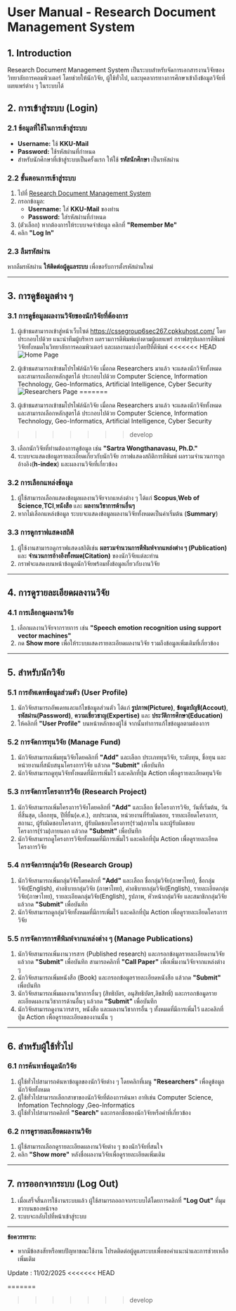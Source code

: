 # **User Manual - Research Document Management System**

## **1. Introduction**
Research Document Management System เป็นระบบสำหรับจัดการเอกสารงานวิจัยของวิทยาลัยการคอมพิวเตอร์ โดยช่วยให้นักวิจัย, ผู้ใช้ทั่วไป, และบุคลากรทางการศึกษาเข้าถึงข้อมูลวิจัยที่เผยแพร่ต่าง ๆ ในระบบได้

## **2. การเข้าสู่ระบบ (Login)**

### **2.1 ข้อมูลที่ใช้ในการเข้าสู่ระบบ**
- **Username:** ใช้ **KKU-Mail**
- **Password:** ใช้รหัสผ่านที่กำหนด  
- สำหรับนักศึกษาที่เข้าสู่ระบบเป็นครั้งแรก ให้ใช้ **รหัสนักศึกษา** เป็นรหัสผ่าน  

### **2.2 ขั้นตอนการเข้าสู่ระบบ**
1. ไปที่ [Research Document Management System](https://cssegroup6sec267.cpkkuhost.com/)  
2. กรอกข้อมูล:  
   - **Username:** ใส่ **KKU-Mail** ของท่าน
   - **Password:** ใส่รหัสผ่านที่กำหนด
3. (ตัวเลือก) หากต้องการให้ระบบจดจำข้อมูล คลิกที่ **"Remember Me"**  
4. คลิก **"Log In"**  

### **2.3 ลืมรหัสผ่าน**
หากลืมรหัสผ่าน **ให้ติดต่อผู้ดูแลระบบ** เพื่อขอรับการตั้งรหัสผ่านใหม่

---

## **3. การดูข้อมูลต่าง ๆ**

### **3.1 การดูข้อมูลผลงานวิจัยของนักวิจัยที่ต้องการ**
1. ผู้เข้าชมสามารถเข้าสู่หน้าเว็บไซต์ https://cssegroup6sec267.cpkkuhost.com/ โดยประกอบไปด้วย แนะนำทีมผู้บริหาร ผลรวมการตีพิมพ์แบ่งตามผู้เผยแพร่ กราฟสรุปผลการตีพิมพ์วิจัยทั้งหมดในวิทยาลัยการคอมพิวเตอร์ และผลงานแบ่งโดยปีที่ตีพิมพ์
<<<<<<< HEAD
![Home Page](image.png)
2. ผู้เข้าชมสามารถเข้าชมโปรไฟล์นักวิจัย เมื่อกด Researchers มาแล้ว จะแสดงนักวิจัยทั้งหมด และสามารถเลือกหลักสูตรได้ ประกอบไปด้วย Computer Science, Information Technology, Geo-Informatics, Artificial Intelligence, Cyber Security
![Researchers Page](image-1.png)
=======

2. ผู้เข้าชมสามารถเข้าชมโปรไฟล์นักวิจัย เมื่อกด Researchers มาแล้ว จะแสดงนักวิจัยทั้งหมด และสามารถเลือกหลักสูตรได้ ประกอบไปด้วย Computer Science, Information Technology, Geo-Informatics, Artificial Intelligence, Cyber Security

>>>>>>> develop
3. เลือกนักวิจัยที่ท่านต้องการดูข้อมูล เช่น **"Sartra Wongthanavasu, Ph.D."**
4. ระบบจะแสดงข้อมูลรายละเอียดเกี่ยวกับนักวิจัย กราฟแสดงสถิติการตีพิมพ์ ผลรวมจำนวนการถูกอ้างอิง(**h-index**) และผลงานวิจัยที่เกี่ยวข้อง 

### **3.2 การเลือกแหล่งข้อมูล**
1. ผู้ใช้สามารถเลือกแสดงข้อมูลผลงานวิจัยจากแหล่งต่าง ๆ ได้แก่ **Scopus**,**Web of Science**,**TCI**,**หนังสือ** และ **ผลงานวิชาการด้านอื่นๆ**
2. หากไม่เลือกแหล่งข้อมูล ระบบจะแสดงข้อมูลผลงานวิจัยทั้งหมดเป็นค่าเริ่มต้น (**Summary**)

### **3.3 การดูกราฟแสดงสถิติ**
1. ผู้ใช้งานสามารถดูกราฟแสดงสถิติเช่น **ผลรวมจำนวนการตีพิมพ์จากแหล่งต่าง ๆ (Publication)** และ **จำนวนการอ้างอิงทั้งหมด(Citation)** ของนักวิจัยแต่ละท่าน
2. กราฟจะแสดงบนหน้าข้อมูลนักวิจัยพร้อมทั้งข้อมูลเกี่ยวกับงานวิจัย

---

## **4. การดูรายละเอียดผลงานวิจัย**

### **4.1 การเลือกดูผลงานวิจัย**
1. เลือกผลงานวิจัยจากรายการ เช่น **"Speech emotion recognition using support vector machines"**
2. กด **Show more** เพื่อให้ระบบแสดงรายละเอียดผลงานวิจัย รวมถึงข้อมูลเพิ่มเติมที่เกี่ยวข้อง

---

## **5. สำหรับนักวิจัย**

### **5.1 การอัพเดทข้อมูลส่วนตัว (User Profile)**
1. นักวิจัยสามารถอัพเดทและแก้ไขข้อมูลส่วนตัว ได้แก่ **รูปภาพ(Picture)**, **ข้อมูลบัญชี(Accout)**, **รหัสผ่าน(Password)**, **ความเชี่ยวชาญ(Expertise)** และ **ประวัติการศึกษา(Education)**
2. ให้คลิกที่ **"User Profile"** บนหน้าหลักของผู้ใช้ จากนั้นทำการแก้ไขข้อมูลตามต้องการ

### **5.2 การจัดการทุนวิจัย (Manage Fund)**
1. นักวิจัยสามารถเพิ่มทุนวิจัยโดยคลิกที่ **"Add"** และเลือก ประเภททุนวิจัย, ระดับทุน, ชื่อทุน และหน่วยงานที่สนับสนุนโครงการวิจัย แล้วกด **"Submit"** เพื่อบันทึก
2. นักวิจัยสามารถดูทุนวิจัยทั้งหมดที่มีการเพิ่มไว้ และคลิกที่ปุ่ม Action เพื่อดูรายละเอียดทุนวิจัย

### **5.3 การจัดการโครงการวิจัย (Research Project)**
1. นักวิจัยสามารถเพิ่มโครงการวิจัยโดยคลิกที่ **"Add"** และเลือก ชื่อโครงการวิจัย, วันที่เริ่มต้น, วันที่สิ้นสุด, เลือกทุน, ปีที่ยื่น(ค.ศ.), งบประมาณ, หน่วยงานที่รับผิดชอบ, รายละเอียดโครงการ, สถานะ, ผู้รับผิดชอบโครงการ, ผู้รับผิดชอบโครงการ(ร่วม)ภายใน และผู้รับผิดชอบโครงการ(ร่วม)ภายนอก แล้วกด **"Submit"** เพื่อบันทึก
2. นักวิจัยสามารถดูโครงการวิจัยทั้งหมดที่มีการเพิ่มไว้ และคลิกที่ปุ่ม Action เพื่อดูรายละเอียดโครงการวิจัย

### **5.4 การจัดการกลุ่มวิจัย (Research Group)**
1. นักวิจัยสามารถเพิ่มกลุ่มวิจัยโดยคลิกที่ **"Add"** และเลือก ชื่อกลุ่มวิจัย(ภาษาไทย), ชื่อกลุ่มวิจัย(English), คำอธิบายกลุ่มวิจัย (ภาษาไทย), คำอธิบายกลุ่มวิจัย(English), รายละเอียดกลุ่มวิจัย(ภาษาไทย), รายละเอียดกลุ่มวิจัย(English), รูปภาพ, หัวหน้ากลุ่มวิจัย และสมาชิกกลุ่มวิจัย แล้วกด **"Submit"** เพื่อบันทึก
2. นักวิจัยสามารถดูกลุ่มวิจัยทั้งหมดที่มีการเพิ่มไว้ และคลิกที่ปุ่ม Action เพื่อดูรายละเอียดโครงการวิจัย

### **5.5 การจัดการการตีพิมพ์จากแหล่งต่าง ๆ (Manage Publications)**
1. นักวิจัยสามารถเพิ่มงานวารสาร (Published research) และกรอกข้อมูลรายละเอียดงานวิจัย แล้วกด **"Submit"** เพื่อบันทึก สามารถคลิกที่ **"Call Paper"** เพื่อเพิ่มงานวิจัยจากแหล่งต่าง ๆ
2. นักวิจัยสามารถเพิ่มหนังสือ (Book) และกรอกข้อมูลรายละเอียดหนังสือ แล้วกด **"Submit"** เพื่อบันทึก
3. นักวิจัยสามารถเพิ่มผลงานวิชาการอื่นๆ (สิทธิบัตร, อนุสิทธิบัตร,ลิขสิทธิ์) และกรอกข้อมูลรายละเอียดผลงานวิชาการด้านอื่นๆ แล้วกด **"Submit"** เพื่อบันทึก
4. นักวิจัยสามารถดูงานวารสาร, หนังสือ และผลงานวิชาการอื่น ๆ ทั้งหมดที่มีการเพิ่มไว้ และคลิกที่ปุ่ม Action เพื่อดูรายละเอียดของงานนั้น ๆ

---

## **6. สำหรับผู้ใช้ทั่วไป**

### **6.1 การค้นหาข้อมูลนักวิจัย**
1. ผู้ใช้ทั่วไปสามารถค้นหาข้อมูลของนักวิจัยต่าง ๆ โดยคลิกที่เมนู **"Researchers"** เพื่อดูข้อมูลนักวิจัยทั้งหมด
2. ผู้ใช้ทั่วไปสามารถเลือกสาขาของนักวิจัยที่ต้องการค้นหา อาทิเช่น Computer Science, Infomation Technology ,Geo-Informatics
3. ผู้ใช้ทั่วไปสามารถคลิกที่ **"Search"** และกรอกชื่อของนักวิจัยหรือคำที่เกี่ยวข้อง

### **6.2 การดูรายละเอียดผลงานวิจัย**
1. ผู้ใช้สามารถเลือกดูรายละเอียดผลงานวิจัยต่าง ๆ ของนักวิจัยที่สนใจ
2. คลิก **"Show more"** หลังชื่อผลงานวิจัยเพื่อดูรายละเอียดเพิ่มเติม

---

## **7. การออกจากระบบ (Log Out)**

1. เมื่อเสร็จสิ้นการใช้งานระบบแล้ว ผู้ใช้สามารถออกจากระบบได้โดยการคลิกที่ **"Log Out"** ที่มุมขวาบนของหน้าจอ
2. ระบบจะกลับไปที่หน้าเข้าสู่ระบบ

---

**ข้อควรทราบ:**
- หากมีข้อสงสัยหรือพบปัญหาขณะใช้งาน โปรดติดต่อผู้ดูแลระบบเพื่อขอคำแนะนำและการช่วยเหลือเพิ่มเติม


Update : 11/02/2025
<<<<<<< HEAD

=======
>>>>>>> develop
